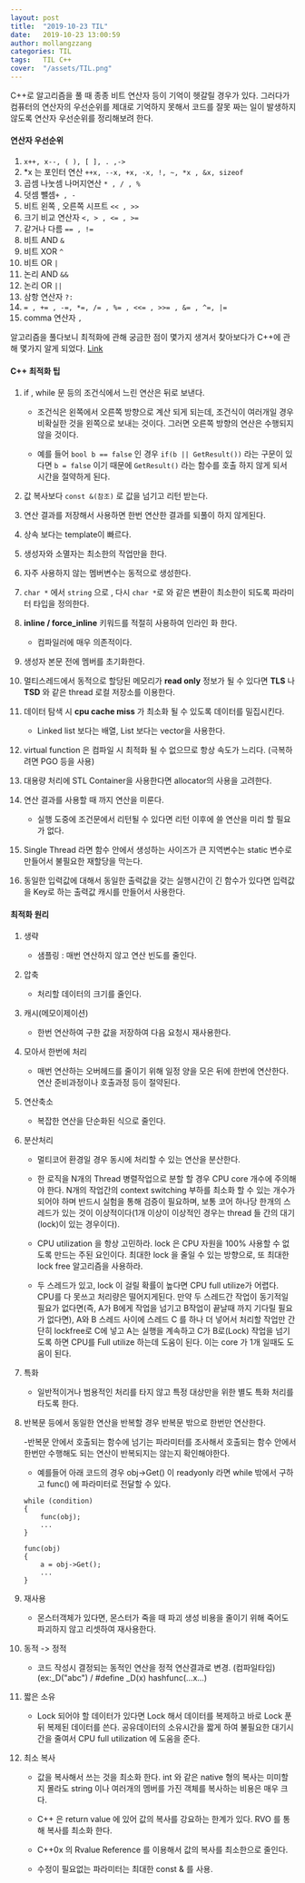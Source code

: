 ```yaml
---
layout: post
title:  "2019-10-23 TIL"
date:   2019-10-23 13:00:59
author: mollangzzang
categories: TIL
tags:	TIL C++
cover:  "/assets/TIL.png"
---
```


C++로 알고리즘을 풀 때 종종 비트 연산자 등이 기억이 헷갈릴 경우가 있다. 그러다가 컴퓨터의 연산자의 우선순위를 제대로 기억하지 못해서 코드를 잘못 짜는 일이 발생하지 않도록 연산자 우선순위를 정리해보려 한다.

#### 연산자 우선순위

1. `x++, x--, ( ), [ ], . ,->`
2. *x 는 포인터 연산 `++x, --x, +x, -x, !, ~, *x , &x, sizeof`
3. 곱셈 나눗셈 나머지연산 `* , / , %`
4. 덧셈 뺄셈`+ , -`
5. 비트 왼쪽 , 오른쪽 시프트 `<< , >>`
6. 크기 비교 연산자 `<, > , <= , >=`
7. 같거나 다름 `== , !=`
8. 비트 AND ` & `
9. 비트 XOR ` ^ `
10. 비트 OR ` | `
11. 논리 AND ` && `
12. 논리 OR ` || `
13. 삼항 연산자 ` ?: `
14. `= , += , -=, *=, /= , %= , <<= , >>= , &= , ^=, |=`
15. comma 연산자 `,`

알고리즘을 풀다보니 최적화에 관해 궁금한 점이 몇가지 생겨서 찾아보다가 C++에 관해 몇가지 알게 되었다.
[Link](https://sites.google.com/site/kokowiki/optimize/cpp_performance)

#### C++ 최적화 팁

1. if , while 문 등의 조건식에서 느린 연산은 뒤로 보낸다.
    - 조건식은 왼쪽에서 오른쪽 방향으로 계산 되게 되는데, 조건식이 여러개일 경우 비확실한 것을 왼쪽으로 보내는 것이다. 그러면 오른쪽 방향의 연산은 수행되지 않을 것이다.

    - 예를 들어 `bool b == false` 인 경우 `if(b || GetResult())` 라는 구문이 있다면 `b = false` 이기 때문에 `GetResult()` 라는 함수를 호출 하지 않게 되서 시간을 절약하게 된다.

2. 값 복사보다 `const &(참조)` 로 값을 넘기고 리턴 받는다.

3. 연산 결과를 저장해서 사용하면 한번 연산한 결과를 되풀이 하지 않게된다.

4. 상속 보다는 template이 빠르다.

5. 생성자와 소멸자는 최소한의 작업만을 한다.

6. 자주 사용하지 않는 멤버변수는 동적으로 생성한다.

7. `char *` 에서 `string` 으로 , 다시 `char *`로 와 같은 변환이 최소한이 되도록 파라미터 타입을 정의한다.

8. **inline / force_inline** 키워드를 적절히 사용하여 인라인 화 한다.
    - 컴파일러에 매우 의존적이다.

9. 생성자 본문 전에 멤버를 초기화한다.

10. 멀티스레드에서 동적으로 할당된 메모리가 **read only** 정보가 될 수 있다면 **TLS** 나 **TSD** 와 같은 thread 로컬 저장소를 이용한다.

11. 데이터 탐색 시 **cpu cache miss** 가 최소화 될 수 있도록 데이터를 밀집시킨다.
    - Linked list 보다는 배열, List 보다는 vector을 사용한다.

12. virtual function 은 컴파일 시 최적화 될 수 없으므로 항상 속도가 느리다. (극복하려면 PGO 등을 사용)

13. 대용량 처리에 STL Container을 사용한다면 allocator의 사용을 고려한다.

14. 연산 결과를 사용할 때 까지 연산을 미룬다.
    - 실행 도중에 조건문에서 리턴될 수 있다면 리턴 이후에 쓸 연산을 미리 할 필요가 없다.

15. Single Thread 라면 함수 안에서 생성하는 사이즈가 큰 지역변수는 static 변수로 만들어서 불필요한 재할당을 막는다.

16. 동일한 입력값에 대해서 동일한 출력값을 갖는 실행시간이 긴 함수가 있다면 입력값을 Key로 하는 출력값 캐시를 만들어서 사용한다.

#### 최적화 원리

1. 생략
    - 샘플링 : 매번 연산하지 않고 연산 빈도를 줄인다.

2. 압축
    - 처리할 데이터의 크기를 줄인다.

3. 캐시(메모이제이션)
    - 한번 연산하여 구한 값을 저장하여 다음 요청시 재사용한다.

4. 모아서 한번에 처리
    - 매번 연산하는 오버헤드를 줄이기 위해 일정 양을 모은 뒤에 한번에 연산한다. 연산 준비과정이나 호출과정 등이 절약된다.

5. 연산축소
    - 복잡한 연산을 단순화된 식으로 줄인다.

6. 분산처리
    - 멀티코어 환경일 경우 동시에 처리할 수 있는 연산을 분산한다.

    - 한 로직을 N개의 Thread 병렬작업으로 분할 할 경우 CPU core 개수에 주의해야 한다. N개의 작업간의 context switching 부하를 최소화 할 수 있는 개수가 되어야 하며 반드시 실험을 통해 검증이 필요하며, 보통 코어 하나당 한개의 스레드가 있는 것이 이상적이다(1개 이상이 이상적인 경우는 thread 들 간의 대기(lock)이 있는 경우이다).

    - CPU utilization 을 항상 고민하라. lock 은 CPU 자원을 100% 사용할 수 없도록 만드는 주된 요인이다. 최대한 lock 을 줄일 수 있는 방향으로, 또 최대한 lock free 알고리즘을 사용하라.

    - 두 스레드가 있고, lock 이 걸릴 확률이 높다면 CPU full utilize가 어렵다. CPU를 다 못쓰고 처리량은 떨어지게된다. 만약 두 스레드간 작업이 동기적일 필요가 없다면(즉, A가 B에게 작업을 넘기고 B작업이 끝날때 까지 기다릴 필요가 없다면), A와 B 스레드 사이에 스레드 C 를 하나 더 넣어서 처리할 작업만 간단히 lockfree로 C에 넣고 A는 실행을 계속하고 C가 B로(Lock) 작업을 넘기도록 하면 CPU를 Full utilize 하는데 도움이 된다. 이는 core 가 1개 일때도 도움이 된다.

7. 특화
    - 일반적이거나 범용적인 처리를 타지 않고 특정 대상만을 위한 별도 특화 처리를 타도록 한다.

8. 반복문 등에서 동일한 연산을 반복할 경우 반복문 밖으로 한번만 연산한다.

    -반복문 안에서 호출되는 함수에 넘기는 파라미터를 조사해서 호출되는 함수 안에서 한번만 수행해도 되는 연산이 반복되지는 않는지 확인해야한다.

    - 예를들어 아래 코드의 경우 obj->Get() 이 readyonly 라면 while 밖에서 구하고 func() 에 파라미터로 전달할 수 있다.

    ```
    while (condition)
    {
        func(obj);
        ...
    }

    func(obj)
    {
        a = obj->Get();
        ...
    }
    ```
9. 재사용
    - 몬스터객체가 있다면, 몬스터가 죽을 때 파괴 생성 비용을 줄이기 위해 죽어도 파괴하지 않고 리셋하여 재사용한다.

10. 동적 -> 정적
    - 코드 작성시 결정되는 동적인 연산을 정적 연산결과로 변경. (컴파일타임)  (ex:_D("abc")  /  #define _D(x)  hashfunc(...x...)

11. 짧은 소유
    - Lock 되어야 할 데이터가 있다면 Lock 해서 데이터를 복제하고 바로 Lock 푼 뒤 복제된 데이터를 쓴다. 공유데이터의 소유시간을 짧게 하여 불필요한 대기시간을 줄여서 CPU full utilization 에 도움을 준다.  

12. 최소 복사
    - 값을 복사해서 쓰는 것을 최소화 한다. int 와 같은 native 형의 복사는 미미할 지 몰라도 string 이나 여러개의 멤버를 가진 객체를 복사하는 비용은 매우 크다.

    - C++ 은 return value 에 있어 값의 복사를 강요하는 한계가 있다. RVO 를 통해 복사를 최소화 한다.

    - C++0x 의 Rvalue Reference 를 이용해서 값의 복사를 최소한으로 줄인다.

    - 수정이 필요없는 파라미터는 최대한 const & 를 사용.